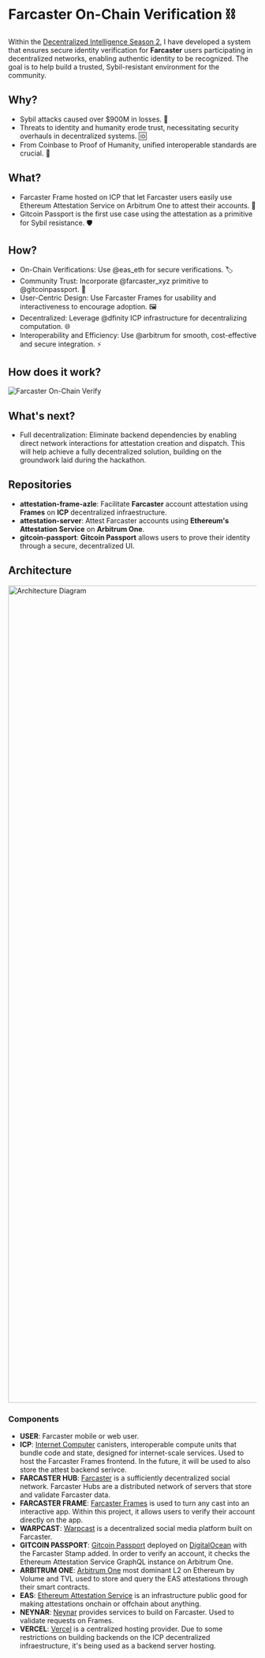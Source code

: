 # Farcaster On-Chain Verification ⛓️

Within the [Decentralized Intelligence Season 2](https://learnweb3.io/hackathons/decentralized-intelligence-season-2/), I have developed a system that ensures secure identity verification for **Farcaster** users participating in decentralized networks, enabling authentic identity to be recognized. The goal is to help build a trusted, Sybil-resistant environment for the community.

## Why?

- Sybil attacks caused over $900M in losses. 💸
- Threats to identity and humanity erode trust, necessitating security overhauls in decentralized systems. 🆔
- From Coinbase to Proof of Humanity, unified interoperable standards are crucial. 🔗

## What?

- Farcaster Frame hosted on ICP that let Farcaster users easily use Ethereum Attestation Service on Arbitrum One to attest their accounts. 🎫
- Gitcoin Passport is the first use case using the attestation as a primitive for Sybil resistance. 🛡️

## How?

- On-Chain Verifications: Use @eas_eth for secure verifications. 🏷️
- Community Trust: Incorporate @farcaster_xyz primitive to @gitcoinpassport. 🛂
- User-Centric Design: Use Farcaster Frames for usability and interactiveness to encourage adoption. 🖼️
- Decentralized: Leverage @dfinity ICP infrastructure for decentralizing computation. 🌐
- Interoperability and Efficiency: Use @arbitrum for smooth, cost-effective and secure integration. ⚡
 
## How does it work?

![Farcaster On-Chain Verify](https://github.com/Farcaster-On-Chain-Verification/.github/assets/1372744/120ad552-e0ec-4829-8614-1db14e656fda)

## What's next?

- Full decentralization: Eliminate backend dependencies by enabling direct network interactions for attestation creation and dispatch. This will help achieve a fully decentralized solution, building on the groundwork laid during the hackathon.

## Repositories
- **attestation-frame-azle**: Facilitate **Farcaster** account attestation using **Frames** on **ICP** decentralized infraestructure.
- **attestation-server**: Attest Farcaster accounts using **Ethereum's Attestation Service** on **Arbitrum One**.
- **gitcoin-passport**: **Gitcoin Passport** allows users to prove their identity through a secure, decentralized UI.

## Architecture

<img width="1657" alt="Architecture Diagram" src="https://github.com/Farcaster-On-Chain-Verification/.github/assets/1372744/055833fd-7e88-4a97-b240-b808cfbe5c6f">

### Components

- **USER**: Farcaster mobile or web user.
- **ICP**: [Internet Computer](https://internetcomputer.org/) canisters, interoperable compute units that bundle code and state, designed for internet-scale services. Used to host the Farcaster Frames frontend. In the future, it will be used to also store the attest backend serivce.
- **FARCASTER HUB**: [Farcaster](https://www.farcaster.xyz/) is a sufficiently decentralized social network. Farcaster Hubs are a distributed network of servers that store and validate Farcaster data.
- **FARCASTER FRAME**: [Farcaster Frames](https://docs.farcaster.xyz/learn/what-is-farcaster/frames) is used to turn any cast into an interactive app. Within this project, it allows users to verify their account directly on the app.
- **WARPCAST**: [Warpcast](https://warpcast.com/) is a decentralized social media platform built on Farcaster.
- **GITCOIN PASSPORT**: [Gitcoin Passport](https://www.passport.xyz/) deployed on [DigitalOcean](https://digitalocean.com/) with the Farcaster Stamp added. In order to verify an account, it checks the Ethereum Attestation Service GraphQL instance on Arbitrum One.
- **ARBITRUM ONE**: [Arbitrum One](https://arbitrum.io/) most dominant L2 on Ethereum by Volume and TVL used to store and query the EAS attestations through their smart contracts.
- **EAS**: [Ethereum Attestation Service](https://attest.org) is an infrastructure public good for making attestations onchain or offchain about anything.
- **NEYNAR**: [Neynar](https://neynar.com/) provides services to build on Farcaster. Used to validate requests on Frames.
- **VERCEL**: [Vercel](https://vercel.com/) is a centralized hosting provider. Due to some restrictions on building backends on the ICP decentralized infraestructure, it's being used as a backend server hosting.



